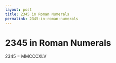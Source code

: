 ```yaml
---
layout: post
title: 2345 in Roman Numerals
permalink: 2345-in-roman-numerals
---
```


# 2345 in Roman Numerals

2345 = MMCCCXLV
